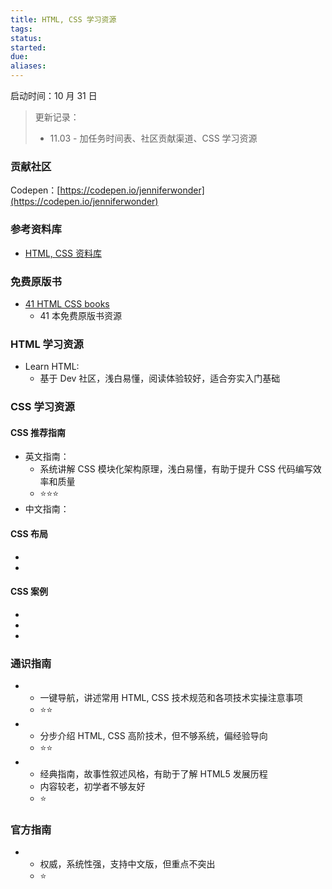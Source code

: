 ```yaml
---
title: HTML, CSS 学习资源
tags: 
status: 
started: 
due: 
aliases: 
---
```

启动时间：10 月 31 日

> 更新记录：
> - 11.03 - 加任务时间表、社区贡献渠道、CSS 学习资源

### 贡献社区
Codepen：[https://codepen.io/jenniferwonder](https://codepen.io/jenniferwonder)
### 参考资料库
- [HTML, CSS 资料库](https://github.com/vicky002/AlgoWiki/blob/gh-pages/HTML_CSS/html_resources.md)
### 免费原版书
- [41 HTML CSS books](https://freefrontend.com/html-css-books/)
   - 41 本免费原版书资源
### HTML 学习资源
- Learn HTML: 
   - 基于 Dev 社区，浅白易懂，阅读体验较好，适合夯实入门基础
### CSS 学习资源
#### CSS 推荐指南
- 英文指南： 
   - 系统讲解 CSS 模块化架构原理，浅白易懂，有助于提升 CSS 代码编写效率和质量
   - ⭐⭐⭐
- 中文指南：
#### CSS 布局
- 
-  
#### CSS 案例
- 
- 
- 
### 通识指南
- 
   - 一键导航，讲述常用 HTML, CSS 技术规范和各项技术实操注意事项
   - ⭐⭐
- 
   - 分步介绍 HTML, CSS 高阶技术，但不够系统，偏经验导向
   - ⭐⭐
- 
   - 经典指南，故事性叙述风格，有助于了解 HTML5 发展历程
   - 内容较老，初学者不够友好
   - ⭐
### 官方指南
- 
   - 权威，系统性强，支持中文版，但重点不突出
   - ⭐
